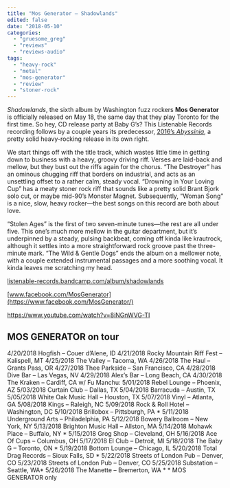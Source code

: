 ```yaml
---
title: "Mos Generator – Shadowlands"
edited: false
date: "2018-05-10"
categories:
  - "gruesome_greg"
  - "reviews"
  - "reviews-audio"
tags:
  - "heavy-rock"
  - "metal"
  - "mos-generator"
  - "review"
  - "stoner-rock"
---
```


_Shadowlands_, the sixth album by Washington fuzz rockers **Mos Generator** is officially released on May 18, the same day that they play Toronto for the first time. So hey, CD release party at Baby G’s? This Listenable Records recording follows by a couple years its predecessor, [2016’s _Abyssinia_](https://hellbound.ca/2016/07/mos-generator-abyssinia/), a pretty solid heavy-rocking release in its own right.

We start things off with the title track, which wastes little time in getting down to business with a heavy, groovy driving riff. Verses are laid-back and mellow, but they bust out the riffs again for the chorus. “The Destroyer” has an ominous chugging riff that borders on industrial, and acts as an unsettling offset to a rather calm, steady vocal. “Drowning in Your Loving Cup” has a meaty stoner rock riff that sounds like a pretty solid Brant Bjork solo cut, or maybe mid-90’s Monster Magnet. Subsequently, “Woman Song” is a nice, slow, heavy rocker—the best songs on this record are both about love.

“Stolen Ages” is the first of two seven-minute tunes—the rest are all under five. This one’s much more mellow in the guitar department, but it’s underpinned by a steady, pulsing backbeat, coming off kinda like krautrock, although it settles into a more straightforward rock groove past the three-minute mark. “The Wild & Gentle Dogs” ends the album on a mellower note, with a couple extended instrumental passages and a more soothing vocal. It kinda leaves me scratching my head.

[listenable-records.bandcamp.com/album/shadowlands](https://listenable-records.bandcamp.com/album/shadowlands)

[www.facebook.com/MosGenerator](https://www.facebook.com/MosGenerator/)

https://www.youtube.com/watch?v=8iNGnWVG-TI

## MOS GENERATOR on tour

4/20/2018 Hogfish – Couer d’Alene, ID 4/21/2018 Rocky Mountain Riff Fest – Kalispell, MT 4/25/2018 The Valley – Tacoma, WA 4/26/2018 The Haul – Grants Pass, OR 4/27/2018 Thee Parkside – San Francisco, CA 4/28/2018 Dive Bar – Las Vegas, NV 4/29/2018 Alex’s Bar – Long Beach, CA 4/30/2018 The Kraken – Cardiff, CA w/ Fu Manchu: 5/01/2018 Rebel Lounge – Phoenix, AZ 5/03/2018 Curtain Club – Dallas, TX 5/04/2018 Barracuda – Austin, TX 5/05/2018 White Oak Music Hall – Houston, TX 5/07/2018 Vinyl – Atlanta, GA 5/08/2018 Kings – Raleigh, NC 5/09/2018 Rock & Roll Hotel – Washington, DC 5/10/2018 Brillobox – Pittsburgh, PA \* 5/11/2018 Underground Arts – Philadelphia, PA 5/12/2018 Bowery Ballroom – New York, NY 5/13/2018 Brighton Music Hall – Allston, MA 5/14/2018 Mohawk Place – Buffalo, NY \* 5/15/2018 Grog Shop – Cleveland, OH 5/16/2018 Ace Of Cups – Columbus, OH 5/17/2018 El Club – Detroit, MI 5/18/2018 The Baby G – Toronto, ON \* 5/19/2018 Bottom Lounge – Chicago, IL 5/20/2018 Total Drag Records – Sioux Falls, SD \* 5/22/2018 Streets of London Pub – Denver, CO 5/23/2018 Streets of London Pub – Denver, CO 5/25/2018 Substation – Seattle, WA\* 5/26/2018 The Manette – Bremerton, WA \* \* MOS GENERATOR only
